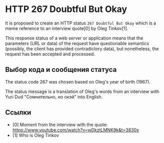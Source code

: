 # HTTP 267 Doubtful But Okay
It is proposed to create an HTTP status `267 Doubtful But Okay` which is a meme reference to an interview quote[0] by Oleg Tinkov[1].

This response status of a web server or application means that the parameters (URL or data) of the request have questionable semantics (possibly, the client has provided contradictory data), but nonetheless, the request has been accepted and processed.

## Выбор кода и сообщения статуса
The status code 267 was chosen based on Oleg's year of birth (1967).

The status message is a translation of Oleg's words from an interview with Yuri Dud "Сомнительно, но окэй" into English.

## Ссылки
* [0] Moment from the interview with the quote: https://www.youtube.com/watch?v=wDkztLMNK9k&t=3830s
* [1] Who is Oleg Tinkov

